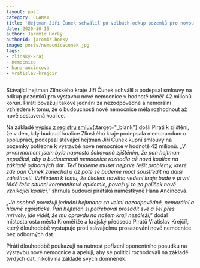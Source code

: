 ```yaml
---
layout: post
category: CLANKY
title: 'Hejtman Jiří Čunek schválil po volbách odkup pozemků pro novou nemocnici'
date: 2020-10-15
author: Jaromír Horký
authorId: jaromir.horky
image: posts/nemocnicecunek.jpg
tags: 
- zlinsky-kraj
- nemocnice
- hana-ancincova
- vratislav-krejcir
---
```


Stávající hejtman Zlínského kraje Jiří Čunek schválil a podepsal smlouvy na odkup pozemků pro výstavbu nové nemocnice v hodnotě téměř 42 milionů korun. Piráti považují takové jednání za nezodpovědné a nemorální vzhledem k tomu, že o budoucnosti nové nemocnice měla rozhodnout až nově sestavená koalice.

Na základě [výpisu z registru smluv](https://smlouvy.gov.cz/smlouva/14065796){:target="_blank"} došli Piráti k zjištění, že v den, kdy budoucí koalice Zlínského kraje podepsala memorandum o spolupráci, podepsal stávající hejtman Jiří Čunek kupní smlouvy na pozemky potřebné k výstavbě nové nemocnice v hodnotě 42 milionů. *„V první moment jsem byla naprosto šokovaná zjištěním, že pan hejtman nepočkal, aby o budoucnosti nemocnice rozhodla až nová koalice na základě odborných dat. Teď budeme muset nejprve řešit problémy, které zde pan Čunek zanechal a až poté se budeme moct soustředit na další záležitosti. Vzhledem k tomu, že úkolem nového vedení kraje bude v první řádě řešit situaci koronanirové epidemie, považuji to za políček nově vznikající koalici,”* shrnula budoucí pirátská náměstkyně Hana Ančincová.

*„Já osobně považuji jednání hejtmana za velmi nezodpovědné, nemorální a hlavně egoistické. Pan hejtman si potřeboval prosadit své a šel přes mrtvoly, jde vidět, že mu opravdu na našem kraji nezáleží,”* dodal místostarosta města Kroměříže a krajský předseda Pirátů Vratislav Krejčíř, který dlouhodobě vystupuje proti stávajícímu prosazování nové nemocnice bez odborných dat.

Piráti dlouhodobě poukazují na nutnost pořízení oponentního posudku na výstavbu nové nemocnice a apelují, aby se politici rozhodovali na základě tvrdých dat, nikoliv na základě svých domněnek.
